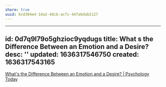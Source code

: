 ```yaml
---
share: true
uuid: 6cd304e4-14a2-4dcb-acfc-447a6dab2127
---
```

---
id: 0d7q9l79o5ghzioc9yqdugs
title: What s the Difference Between an Emotion and a Desire?
desc: ''
updated: 1636317546750
created: 1636317543165
---

[What's the Difference Between an Emotion and a Desire? | Psychology Today](https://www.psychologytoday.com/us/blog/hide-and-seek/201603/whats-the-difference-between-emotion-and-desire)
